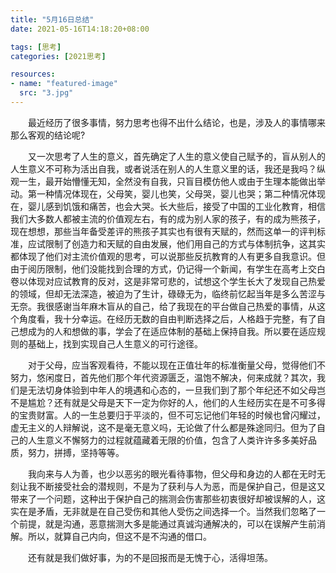 ```yaml
---
title: "5月16日总结"
date: 2021-05-16T14:18:20+08:00

tags: [思考]
categories: [2021思考]

resources:
- name: "featured-image"
  src: "3.jpg"
---
```


<!--more-->	

&emsp;&emsp;最近经历了很多事情，努力思考也得不出什么结论，也是，涉及人的事情哪来那么客观的结论呢?

　　又一次思考了人生的意义，首先确定了人生的意义使自己赋予的，盲从别人的人生意义不可称为活出自我，或者说活在别人的人生意义里的话，我还是我吗？纵观一生，最开始懵懂无知，全然没有自我，只盲目模仿他人或由于生理本能做出举动。第一种情况体现在，父母笑，婴儿也笑，父母哭，婴儿也哭；第二种情况体现在，婴儿感到饥饿和痛苦，也会大哭。长大些后，接受了中国的工业化教育，相信我们大多数人都被主流的价值观左右，有的成为别人家的孩子，有的成为熊孩子，现在想想，那些当年备受差评的熊孩子其实也有很有天赋的，然而这单一的评判标准，应试限制了创造力和天赋的自由发展，他们用自己的方式与体制抗争，这其实都体现了他们对主流价值观的思考，可以说那些反抗教育的人有更多自我意识。但由于阅历限制，他们没能找到合理的方式，仍记得一个新闻，有学生在高考上交白卷以体现对应试教育的反对，这是非常可悲的，试想这个学生长大了发现自己热爱的领域，但却无法深造，被迫为了生计，碌碌无为，临终前忆起当年是多么苦涩与无奈。我很感谢当年麻木盲从的自己，给了我现在的平台做自己热爱的事情，从这个角度看，我十分幸运。在经历无数的自由判断选择之后，人格趋于完整，有了自己想成为的人和想做的事，学会了在适应体制的基础上保持自我。所以要在适应规则的基础上，找到实现自己人生意义的可行途径。

　　对于父母，应当客观看待，不能以现在正值壮年的标准衡量父母，觉得他们不努力，悠闲度日，首先他们那个年代资源匮乏，温饱不解决，何来成就？其次，我们是无法切身体验到中年人的境遇和心态的，一旦我们到了那个年纪还不如父母岂不是尴尬？还有就是父母是天下一定为你好的人，他们的人生经历实在是不可多得的宝贵财富。人的一生总要归于平淡的，但不可忘记他们年轻的时候也曾闪耀过，虚无主义的人辩解说，这不是毫无意义吗，无论做了什么都是殊途同归。但为了自己的人生意义不懈努力的过程就蕴藏着无限的价值，包含了人类许许多多美好品质，努力，拼搏，坚持等等。

　　我向来与人为善，也少以恶劣的眼光看待事物，但父母和身边的人都在无时无刻让我不断接受社会的潜规则，不是为了获利与人为恶，而是保护自己，但是这又带来了一个问题，这种出于保护自己的揣测会伤害那些初衷很好却被误解的人，这实在是矛盾，无非就是在自己受伤和其他人受伤之间选择一个。当然我们忽略了一个前提，就是沟通，恶意揣测大多是能通过真诚沟通解决的，可以在误解产生前消解。所以，就算自己内向，但这不是不沟通的借口。

　　还有就是我们做好事，为的不是回报而是无愧于心，活得坦荡。

